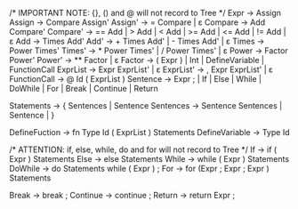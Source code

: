 /* IMPORTANT NOTE: {}, () and @ will not record to Tree */
Expr -> Assign
Assign -> Compare Assign'
Assign' -> = Compare | ε
Compare -> Add Compare'
Compare' -> == Add | > Add | < Add | >= Add |  <= Add | != Add | ε
Add   -> Times Add'
Add'  -> + Times Add' | - Times Add' | ε
Times   -> Power Times'
Times'  -> * Power Times' | / Power Times' | ε
Power   -> Factor Power'
Power'  -> ** Factor | ε
Factor -> ( Expr ) | Int | DefineVariable | FunctionCall
ExprList -> Expr ExprList' | ε
ExprList' -> , Expr ExprList' | ε
FunctionCall -> @ Id ( ExprList )
Sentence -> Expr ; | If | Else | While | DoWhile | For | Break | Continue | Return

Statements -> { Sentences | Sentence
Sentences -> Sentence Sentences | Sentence | }

DefineFuction -> fn Type Id ( ExprList ) Statements
DefineVariable -> Type Id

/* ATTENTION: if, else, while, do and for will not record to Tree */
If -> if ( Expr ) Statements
Else -> else Statements
While -> while ( Expr ) Statements
DoWhile -> do Statements while ( Expr ) ;
For -> for (Expr ; Expr ; Expr ) Statements

Break -> break ;
Continue -> continue ;
Return -> return Expr ;
